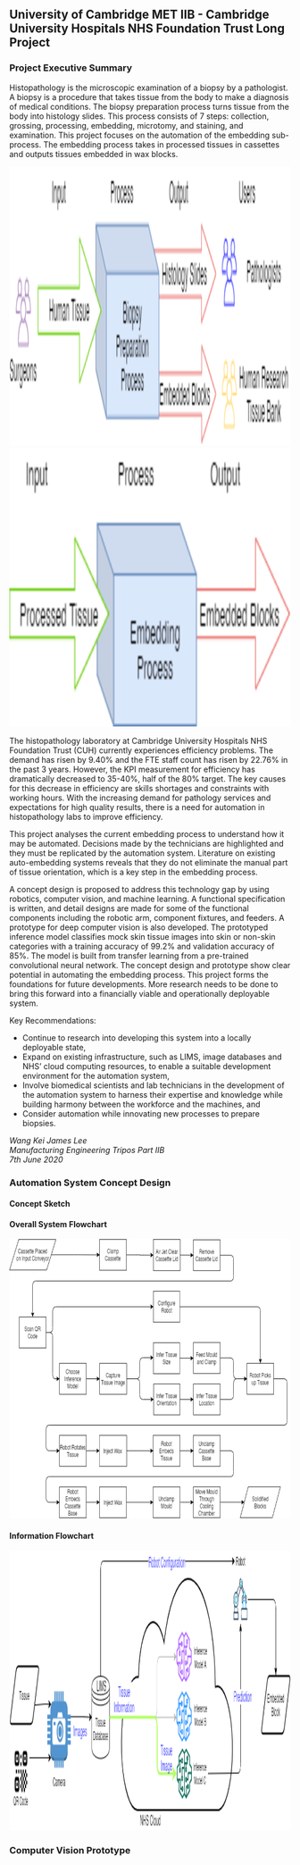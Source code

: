 ## University of Cambridge MET IIB - Cambridge University Hospitals NHS Foundation Trust Long Project
### Project Executive Summary
Histopathology is the microscopic examination of a biopsy by a pathologist. A biopsy is a procedure that takes tissue from the body to make a diagnosis of medical conditions. The biopsy preparation process turns tissue from the body into histology slides. This process consists of 7 steps: collection, grossing, processing, embedding, microtomy, and staining, and examination. This project focuses on the automation of the embedding sub-process. The embedding process takes in processed tissues in cassettes and outputs tissues embedded in wax blocks.

<img src="https://github.com/jameslee98331/METIIB-CUH-LP/blob/master/README_images/overall_process.png" alt="System Work Flow" height="500">

<img src="https://github.com/jameslee98331/METIIB-CUH-LP/blob/master/README_images/embed_process.png" alt="System Work Flow" height="500">

The histopathology laboratory at Cambridge University Hospitals NHS Foundation Trust (CUH) currently experiences efficiency problems. The demand has risen by 9.40% and the FTE staff count has risen by 22.76% in the past 3 years. However, the KPI measurement for efficiency has dramatically decreased to 35-40%, half of the 80% target. The key causes for this decrease in efficiency are skills shortages and constraints with working hours. With the increasing demand for pathology services and expectations for high quality results, there is a need for automation in histopathology labs to improve efficiency.

This project analyses the current embedding process to understand how it may be automated. Decisions made by the technicians are highlighted and they must be replicated by the automation system. Literature on existing auto-embedding systems reveals that they do not eliminate the manual part of tissue orientation, which is a key step in the embedding process.

A concept design is proposed to address this technology gap by using robotics, computer vision, and machine learning. A functional specification is written, and detail designs are made for some of the functional components including the robotic arm, component fixtures, and feeders. A prototype for deep computer vision is also developed. The prototyped inference model classifies mock skin tissue images into skin or non-skin categories with a training accuracy of 99.2% and validation accuracy of 85%. The model is built from transfer learning from a pre-trained convolutional neural network.
The concept design and prototype show clear potential in automating the embedding process. This project forms the foundations for future developments. More research needs to be done to bring this forward into a financially viable and operationally deployable system.

Key Recommendations:
-	Continue to research into developing this system into a locally deployable state,
-	Expand on existing infrastructure, such as LIMS, image databases and NHS’ cloud computing resources, to enable a suitable development environment for the automation system,
-	Involve biomedical scientists and lab technicians in the development of the automation system to harness their expertise and knowledge while building harmony between the workforce and the machines, and
-	Consider automation while innovating new processes to prepare biopsies.

*Wang Kei James Lee* \
*Manufacturing Engineering Tripos Part IIB* \
*7th June 2020*

### Automation System Concept Design
#### Concept Sketch
#### Overall System Flowchart
<img src="https://github.com/jameslee98331/METIIB-CUH-LP/blob/master/README_images/work_flow.png" alt="System Work Flow" height="500">

#### Information Flowchart
<img src="https://github.com/jameslee98331/METIIB-CUH-LP/blob/master/README_images/system_design_deployment.png" alt="System Information Flow" height="500">

### Computer Vision Prototype
